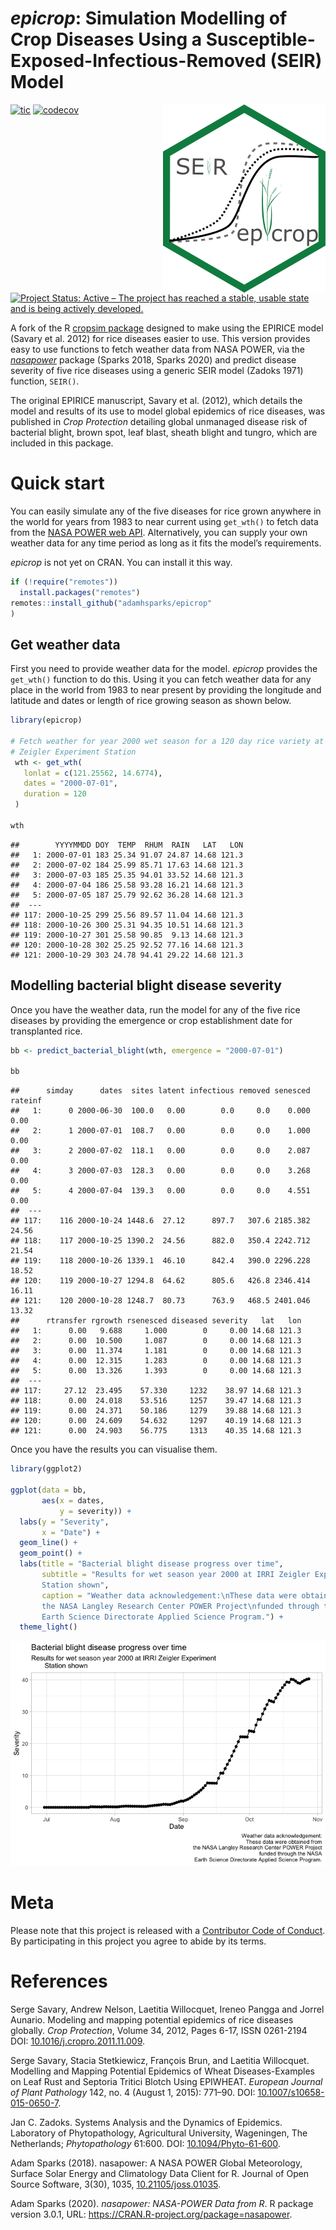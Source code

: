 # *epicrop*: Simulation Modelling of Crop Diseases Using a Susceptible-Exposed-Infectious-Removed (SEIR) Model

<img align="right" src="man/figures/logo.png">

<!-- badges: start -->

[![tic](https://github.com/adamhsparks/epicrop/workflows/tic/badge.svg?branch=main)](https://github.com/adamhsparks/epicrop/actions)
[![codecov](https://codecov.io/gh/adamhsparks/epicrop/branch/main/graph/badge.svg?token=NWrKsX9MaP)](https://codecov.io/gh/adamhsparks/epicrop)
[![Project Status: Active – The project has reached a stable, usable
state and is being actively
developed.](https://www.repostatus.org/badges/latest/active.svg)](https://www.repostatus.org/#active)
<!-- badges: end -->

A fork of the R [cropsim
package](https://r-forge.r-project.org/R/?group_id=335) designed to make
using the EPIRICE model (Savary et al. 2012) for rice diseases easier to
use. This version provides easy to use functions to fetch weather data
from NASA POWER, via the
[*nasapower*](https://cran.r-project.org/package=nasapower) package
(Sparks 2018, Sparks 2020) and predict disease severity of five rice
diseases using a generic SEIR model (Zadoks 1971) function, `SEIR()`.

The original EPIRICE manuscript, Savary et al. (2012), which details the
model and results of its use to model global epidemics of rice diseases,
was published in *Crop Protection* detailing global unmanaged disease
risk of bacterial blight, brown spot, leaf blast, sheath blight and
tungro, which are included in this package.

# Quick start

You can easily simulate any of the five diseases for rice grown anywhere
in the world for years from 1983 to near current using `get_wth()` to
fetch data from the [NASA POWER web API](https://power.larc.nasa.gov).
Alternatively, you can supply your own weather data for any time period
as long as it fits the model’s requirements.

*epicrop* is not yet on CRAN. You can install it this way.

``` r
if (!require("remotes"))
  install.packages("remotes")
remotes::install_github("adamhsparks/epicrop"
)
```

## Get weather data

First you need to provide weather data for the model. *epicrop* provides
the `get_wth()` function to do this. Using it you can fetch weather data
for any place in the world from 1983 to near present by providing the
longitude and latitude and dates or length of rice growing season as
shown below.

``` r
library(epicrop)

# Fetch weather for year 2000 wet season for a 120 day rice variety at the IRRI
# Zeigler Experiment Station
 wth <- get_wth(
   lonlat = c(121.25562, 14.6774),
   dates = "2000-07-01",
   duration = 120
 )

wth
```

    ##        YYYYMMDD DOY  TEMP  RHUM  RAIN   LAT   LON
    ##   1: 2000-07-01 183 25.34 91.07 24.87 14.68 121.3
    ##   2: 2000-07-02 184 25.99 85.71 17.63 14.68 121.3
    ##   3: 2000-07-03 185 25.35 94.01 33.52 14.68 121.3
    ##   4: 2000-07-04 186 25.58 93.28 16.21 14.68 121.3
    ##   5: 2000-07-05 187 25.79 92.62 36.28 14.68 121.3
    ##  ---                                             
    ## 117: 2000-10-25 299 25.56 89.57 11.04 14.68 121.3
    ## 118: 2000-10-26 300 25.31 94.35 10.51 14.68 121.3
    ## 119: 2000-10-27 301 25.58 90.85  9.13 14.68 121.3
    ## 120: 2000-10-28 302 25.25 92.52 77.16 14.68 121.3
    ## 121: 2000-10-29 303 24.78 94.41 29.22 14.68 121.3

## Modelling bacterial blight disease severity

Once you have the weather data, run the model for any of the five rice
diseases by providing the emergence or crop establishment date for
transplanted rice.

``` r
bb <- predict_bacterial_blight(wth, emergence = "2000-07-01")

bb
```

    ##      simday      dates  sites latent infectious removed senesced rateinf
    ##   1:      0 2000-06-30  100.0   0.00        0.0     0.0    0.000    0.00
    ##   2:      1 2000-07-01  108.7   0.00        0.0     0.0    1.000    0.00
    ##   3:      2 2000-07-02  118.1   0.00        0.0     0.0    2.087    0.00
    ##   4:      3 2000-07-03  128.3   0.00        0.0     0.0    3.268    0.00
    ##   5:      4 2000-07-04  139.3   0.00        0.0     0.0    4.551    0.00
    ##  ---                                                                    
    ## 117:    116 2000-10-24 1448.6  27.12      897.7   307.6 2185.382   24.56
    ## 118:    117 2000-10-25 1390.2  24.56      882.0   350.4 2242.712   21.54
    ## 119:    118 2000-10-26 1339.1  46.10      842.4   390.0 2296.228   18.52
    ## 120:    119 2000-10-27 1294.8  64.62      805.6   426.8 2346.414   16.11
    ## 121:    120 2000-10-28 1248.7  80.73      763.9   468.5 2401.046   13.32
    ##      rtransfer rgrowth rsenesced diseased severity   lat   lon
    ##   1:      0.00   9.688     1.000        0     0.00 14.68 121.3
    ##   2:      0.00  10.500     1.087        0     0.00 14.68 121.3
    ##   3:      0.00  11.374     1.181        0     0.00 14.68 121.3
    ##   4:      0.00  12.315     1.283        0     0.00 14.68 121.3
    ##   5:      0.00  13.326     1.393        0     0.00 14.68 121.3
    ##  ---                                                          
    ## 117:     27.12  23.495    57.330     1232    38.97 14.68 121.3
    ## 118:      0.00  24.018    53.516     1257    39.47 14.68 121.3
    ## 119:      0.00  24.371    50.186     1279    39.88 14.68 121.3
    ## 120:      0.00  24.609    54.632     1297    40.19 14.68 121.3
    ## 121:      0.00  24.903    56.775     1313    40.35 14.68 121.3

Once you have the results you can visualise them.

``` r
library(ggplot2)

ggplot(data = bb,
       aes(x = dates,
           y = severity)) +
  labs(y = "Severity",
       x = "Date") +
  geom_line() +
  geom_point() +
  labs(title = "Bacterial blight disease progress over time",
       subtitle = "Results for wet season year 2000 at IRRI Zeigler Experiment
       Station shown",
       caption = "Weather data acknowledgement:\nThese data were obtained from
       the NASA Langley Research Center POWER Project\nfunded through the NASA
       Earth Science Directorate Applied Science Program.") +
  theme_light()
```

![](man/figures/fig1-1.png)<!-- -->

# Meta

Please note that this project is released with a [Contributor Code of
Conduct](CONDUCT.md). By participating in this project you agree to
abide by its terms.

# References

Serge Savary, Andrew Nelson, Laetitia Willocquet, Ireneo Pangga and
Jorrel Aunario. Modeling and mapping potential epidemics of rice
diseases globally. *Crop Protection*, Volume 34, 2012, Pages 6-17, ISSN
0261-2194 DOI:
[10.1016/j.cropro.2011.11.009](https://doi.org/10.1016/j.cropro.2011.11.009).

Serge Savary, Stacia Stetkiewicz, François Brun, and Laetitia
Willocquet. Modelling and Mapping Potential Epidemics of Wheat
Diseases-Examples on Leaf Rust and Septoria Tritici Blotch Using
EPIWHEAT. *European Journal of Plant Pathology* 142, no. 4 (August 1,
2015): 771–90. DOI:
[10.1007/s10658-015-0650-7](https://doi.org/10.1007/s10658-015-0650-7).

Jan C. Zadoks. Systems Analysis and the Dynamics of Epidemics.
Laboratory of Phytopathology, Agricultural University, Wageningen, The
Netherlands; *Phytopathology* 61:600. DOI:
[10.1094/Phyto-61-600](https://doi.org/10.1094/Phyto-61-600).

Adam Sparks (2018). nasapower: A NASA POWER Global Meteorology, Surface
Solar Energy and Climatology Data Client for R. Journal of Open Source
Software, 3(30), 1035,
[10.21105/joss.01035](https://doi.org/10.21105/joss.01035).

Adam Sparks (2020). *nasapower: NASA-POWER Data from R*. R package
version 3.0.1, URL: <https://CRAN.R-project.org/package=nasapower>.
